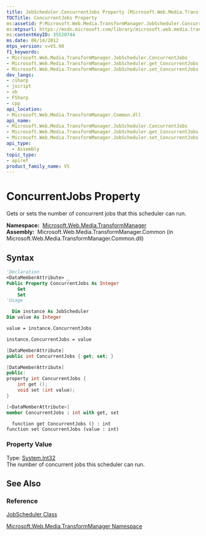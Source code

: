 ```yaml
---
title: JobScheduler.ConcurrentJobs Property (Microsoft.Web.Media.TransformManager)
TOCTitle: ConcurrentJobs Property
ms:assetid: P:Microsoft.Web.Media.TransformManager.JobScheduler.ConcurrentJobs
ms:mtpsurl: https://msdn.microsoft.com/library/microsoft.web.media.transformmanager.jobscheduler.concurrentjobs(v=VS.90)
ms:contentKeyID: 35520744
ms.date: 06/14/2012
mtps_version: v=VS.90
f1_keywords:
- Microsoft.Web.Media.TransformManager.JobScheduler.ConcurrentJobs
- Microsoft.Web.Media.TransformManager.JobScheduler.get_ConcurrentJobs
- Microsoft.Web.Media.TransformManager.JobScheduler.set_ConcurrentJobs
dev_langs:
- csharp
- jscript
- vb
- FSharp
- cpp
api_location:
- Microsoft.Web.Media.TransformManager.Common.dll
api_name:
- Microsoft.Web.Media.TransformManager.JobScheduler.ConcurrentJobs
- Microsoft.Web.Media.TransformManager.JobScheduler.get_ConcurrentJobs
- Microsoft.Web.Media.TransformManager.JobScheduler.set_ConcurrentJobs
api_type:
  - Assembly
topic_type:
- apiref
product_family_name: VS
---
```


# ConcurrentJobs Property

Gets or sets the number of concurrent jobs that this scheduler can run.

**Namespace:**  [Microsoft.Web.Media.TransformManager](microsoft-web-media-transformmanager-namespace.md)  
**Assembly:**  Microsoft.Web.Media.TransformManager.Common (in Microsoft.Web.Media.TransformManager.Common.dll)

## Syntax

```vb
'Declaration
<DataMemberAttribute> _
Public Property ConcurrentJobs As Integer
    Get
    Set
'Usage

  Dim instance As JobScheduler
Dim value As Integer

value = instance.ConcurrentJobs

instance.ConcurrentJobs = value
```

```csharp
[DataMemberAttribute]
public int ConcurrentJobs { get; set; }
```

```cpp
[DataMemberAttribute]
public:
property int ConcurrentJobs {
    int get ();
    void set (int value);
}
```

``` fsharp
[<DataMemberAttribute>]
member ConcurrentJobs : int with get, set
```

```jscript
  function get ConcurrentJobs () : int
function set ConcurrentJobs (value : int)
```

### Property Value

Type: [System.Int32](https://msdn.microsoft.com/library/td2s409d)  
The number of concurrent jobs this scheduler can run.  

## See Also

### Reference

[JobScheduler Class](jobscheduler-class-microsoft-web-media-transformmanager.md)

[Microsoft.Web.Media.TransformManager Namespace](microsoft-web-media-transformmanager-namespace.md)
